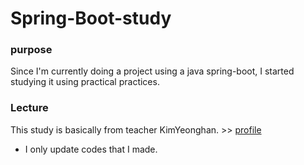 # Spring-Boot-study

### purpose
Since I'm currently doing a project using a java spring-boot, I started studying it using practical practices.
### Lecture
This study is basically from teacher KimYeonghan. >> [profile](https://www.youtube.com/channel/UCCv0FlNbZYXlnP9Mt8dXeLQ)
- I only update codes that I made.

